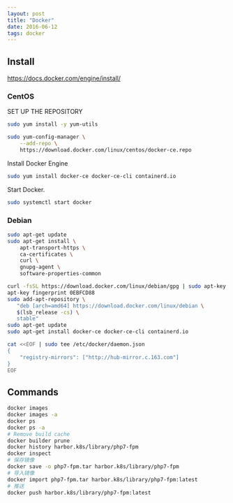 ```yaml
---
layout: post
title: "Docker"
date: 2016-06-12
tags: docker
---
```


## Install

https://docs.docker.com/engine/install/

### CentOS

SET UP THE REPOSITORY

```bash
sudo yum install -y yum-utils

sudo yum-config-manager \
    --add-repo \
    https://download.docker.com/linux/centos/docker-ce.repo

```

Install Docker Engine

```bash
sudo yum install docker-ce docker-ce-cli containerd.io
```

Start Docker.

```bash
sudo systemctl start docker
```

### Debian

```bash
sudo apt-get update
sudo apt-get install \
    apt-transport-https \
    ca-certificates \
    curl \
    gnupg-agent \
    software-properties-common

curl -fsSL https://download.docker.com/linux/debian/gpg | sudo apt-key add -
apt-key fingerprint 0EBFCD88
sudo add-apt-repository \
   "deb [arch=amd64] https://download.docker.com/linux/debian \
   $(lsb_release -cs) \
   stable"
sudo apt-get update
sudo apt-get install docker-ce docker-ce-cli containerd.io

cat <<EOF | sudo tee /etc/docker/daemon.json
{
    "registry-mirrors": ["http://hub-mirror.c.163.com"]
}
EOF
```

## Commands

```bash
docker images
docker images -a
docker ps
docker ps -a
# Remove build cache
docker builder prune
docker history harbor.k8s/library/php7-fpm
docker inspect 
# 保存镜像
docker save -o php7-fpm.tar harbor.k8s/library/php7-fpm
# 导入镜像
docker import php7-fpm.tar harbor.k8s/library/php7-fpm:latest
# 推送
docker push harbor.k8s/library/php7-fpm:latest
```
